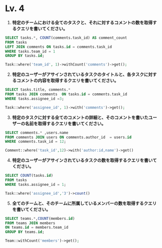# Lv. 4

1. **特定のチームにおける全てのタスクと、それに対するコメントの数を取得するクエリを書いてください。**
```sql
SELECT tasks.*, COUNT(comments.task_id) AS comment_count
FROM tasks
LEFT JOIN comments ON tasks.id = comments.task_id
WHERE tasks.team_id = 1
GROUP BY tasks.id; 
```
```php
Task::where('team_id', 1)->withCount('comments')->get();
```
2. **特定のユーザーがアサインされているタスクのタイトルと、各タスクに対するコメントの内容を取得するクエリを書いてください。**
```sql
SELECT tasks.title, comments.* 
FROM tasks JOIN comments  ON tasks.id = comments.task_id 
WHERE tasks.assignee_id =3;
```
```php
Task::where('assignee_id', 1)->with('comments')->get();
```
3. **特定のタスクに対する全てのコメントの詳細と、そのコメントを書いたユーザーの名前を取得するクエリを書いてください。**

```sql
SELECT comments.* ,users.name 
FROM comments JOIN users ON comments.author_id  = users.id 
WHERE comments.task_id = 12;
```
```php
Comment::where('task_id',12)->with('author:id,name')->get()
```
4. **特定のユーザーがアサインされているタスクの数を取得するクエリを書いてください。**
```sql
SELECT COUNT(tasks.id) 
FROM tasks 
WHERE tasks.assignee_id = 1;
```
```php
Task::where('assignee_id','3')->count()
```
5. **全てのチームと、そのチームに所属しているメンバーの数を取得するクエリを書いてください。**
```sql
SELECT teams.*,COUNT(members.id)  
FROM teams JOIN members 
ON teams.id = members.team_id 
GROUP BY teams.id;
```
```php
Team::withCount('members')->get();
```


